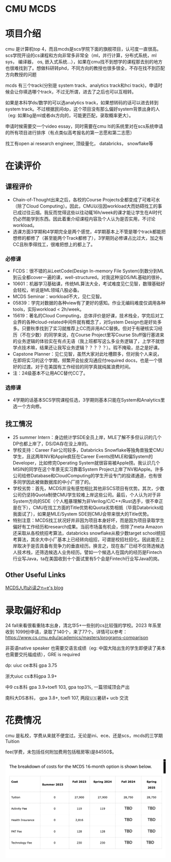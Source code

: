 
# CMU MCDS

# 项目介绍
cmu 是计算机top 4，而且mcds是scs学院下面的旗舰项目，认可度一直很高。scs学院开设的cs课程和方向非常多非常全（ml，并行计算，分布式系统，ml sys， 编译器， os, 嵌入式系统...），如果在cmu找不到想学的课程那去别的地方也很难找到了。想做科研转phd，不同方向的教授也很多很全，不存在找不到匹配方向教授的问题

mcds 有三个track(分别是 system track、analytics track和hci track)，申请时候会让你填选哪个track，不过无所谓，进去了之后也可以互相转。

如果是本科学ds/数学的可以选analytics track，如果想转码的话可以进去转到system track。不过根据民间dp，这个项目没有那么偏好system背景出身的人（eg: 如果bg是ml或者ds方向的，可能更匹配，录取概率更大）。

申请时候需要交一个video essay，同时需要在cmu lti的系统里对在scs系统申请的所有项目进行排序（有点类似高考报名的第一志愿和第二志愿）


找工有open ai research engineer, 顶级量化， databricks， 
snowflake等


# 在读评价
## 课程评价
* Chain-of-Thought出来之后，各校的Course Projects全都变成了可难可水（除了Cloud Computing）。因此，CMU以往因workload大而妨碍找工的事已成过往云烟。我反而觉得这些以往动辄16h/week的课才能让学生在AI时代仍必然能学到东西。因此着重介绍课程内容及个人认为是否实用，不讨论workload。
* 选课方面3学期和4学期完全是两个感觉，4学期基本上不管是哪个track都能把想修的都修了（甚至能两个Track都修了），3学期则必修课占比过大，加之有CC且秋季得找工，很难把想上的都上了。
### 必修课
* FCDS：很不错的从LeetCode(Design In-memory File System)到数分到ML到云全都cover一遍的课，well-structured。对我这种没DS/ML基础的很补。
* 10601：机器学习基础课，传统ML算法大全，考试难度见仁见智，数理基础好会轻松，听说是ML领域八股必备。
* MCDS Seminar：workload不大，见仁见智。
* 05839：学完对数据的各种view有了更好的感知。作业无编码难度仅调用各种tools，实际workload < 2h/week。
* 15619：著名的Cloud Computing，总体评价是好课，技术栈全，学完后对工业界的各种cloud-related中间件就有概念了，对System Design也是好处多多。只要秋季找到了实习就推荐上CC而非用ACC替换。但对于有硬核实习经历（不在少数）的同学来说，在Course Project里写Course Stuff强行塞进来的业务逻辑的体验实在有点无语（我上班都写这么多业务逻辑了，上学不就想学点技术嘛，结果还让我写业务逻辑？？？？？）。瑕不掩瑜，总之是好课。
* Capstone Planner：见仁见智，虽然大家对此吐槽颇多，但对我个人来说，在即将实习的这个学期，频繁开会扯皮沟通应付required docs，也是一个很好的过渡。对于在美国有工作经验的同学真就纯属浪费时间。
* 注：24级基本不让用ACC替代CC了。
### 选修课
* 4学期的话基本SCS学院课程任选，3学期则基本只能在System和Analytics里选一个方向修。
## 找工情况
* 25 summer Intern：身边统计学SDE全员上岸，MLE了解不多但认识的几个DP也都上岸了，DS/DA存在没上岸的。
* 学校支持：Career Fair公司较多，Databricks Snowflake等独角兽独爱CMU学生，且这两年NV和Apple疯狂在Career Events捞MLE和偏System的Developer，比如修完Operating System就很容易被Apple捞。我认识几个MSIN的同学在这个年景无实习靠着System Project上岸了NV和Apple。许多公司给修Database和CloudComputing的学生开设专门的投递通道，也有很多同学因此被做数据库的中小厂捞了的。
* 学校劣势：首先，MCDS并没有感觉相比其他非SCS项目有优势。其次，少数公司仍坚持Quota制使CMU学生较难上岸这些公司。最后，个人认为对于非System方向的SDE（个人粗暴理解为非Verilog/C/C++/Rust选手，很不幸正是在下），CMU在找工方面的Title优势和Quota劣势相抵（毕竟Databricks给我面试了），如果是MLE/System SDE则CMU会带来很大的Title优势。
* 特别注意：MCDS找工状况好并非因为项目本身好坏，而是因为项目录取学生偏好有工作经历和research成果。当前市场虽有机会，但除了meta Amazon还采取从各校统招考算法，databricks snowflake从极少数target school统招考算法，其余大中小厂基本上已经转向组招，可谓是校招社招化。因此能否上岸取决于是否具备有竞争力的垂直经历。换言之，现在各厂已经不仅筛选候选人技术栈，还筛选候选人业务经历。譬如一个候选人在国内的经历是Fintech行业写Java，ta在美国收到十个面试里有5个会是Fintech行业写Java的岗。
## Other Useful Links
[MCDS人均必读之n+e's blog](https://trinkle23897.github.io/posts/cmu-1st-year)



# 录取偏好和dp
24 fall来看很看重陆本出身，清北华5+一些别的cs比较强的学校。2023 年系里收到 1099份申请，录取了140个，来了77个。详情可以参考：https://www.cs.cmu.edu/academics/masters/programs-comparison

非英语native speaker 也需要交语言成绩（eg: 中国大陆出生的学生即便读了美本也需要交托福成绩），GRE is required

dp: 
uiuc ce本科 gpa 3.75

浙大uiuc cs本科gpa 3.9+

中9 cs本科 gpa 3.9+toefl 103, gpa top3%, 一篇领域顶会产出

南科大DS本科， gpa 3.8+, toefl 107, 两段🇺🇸暑研+ ucb 交流 

# 花费情况
cmu 是私校，学费从来就不便宜过。无论是ini、ece、还是scs，mcds的三学期Tuition

 fee(学费，未包括任何附加费用包括租房等)是84550$。

![](/img/mcdsfee.png) 
